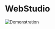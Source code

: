 # WebStudio

![Demonstration](https://github.com/AmmelyStar/goit-markup-hw-06/blob/main/foto/webStudio-ammelystar.github.io.jpeg)
